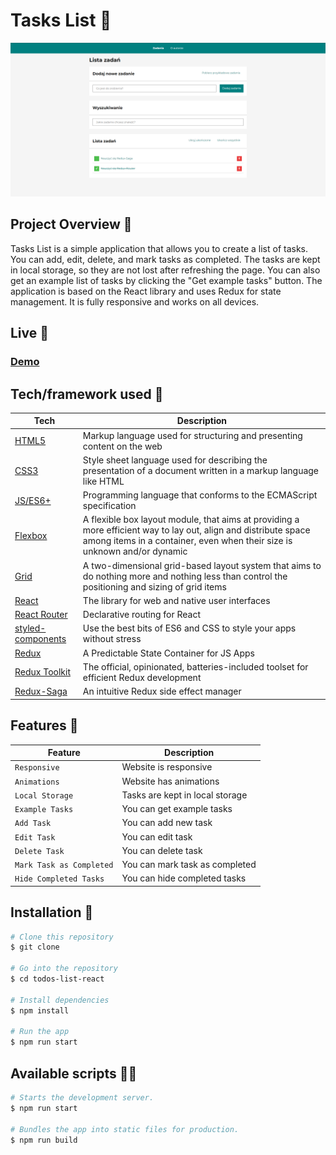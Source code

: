 # Tasks List 📝

![Tasks List](public/viewApp.png)

## Project Overview 🎉

Tasks List is a simple application that allows you to create a list of tasks. You can add, edit, delete, and mark tasks as completed. The tasks are kept in local storage, so they are not lost after refreshing the page. You can also get an example list of tasks by clicking the "Get example tasks" button. The application is based on the React library and uses Redux for state management. It is fully responsive and works on all devices.

## Live 📍

### [Demo](https://piotrpaczuski.github.io/todos-list-react-typescript/)

## Tech/framework used 🔧

| Tech                                                                                                          | Description                                                                                                                                                                                 |
|---------------------------------------------------------------------------------------------------------------|---------------------------------------------------------------------------------------------------------------------------------------------------------------------------------------------|
| [HTML5](https://developer.mozilla.org/en-US/docs/Web/Guide/HTML/HTML5)                                        | Markup language used for structuring and presenting content on the web                                                                                                                      |
| [CSS3](https://developer.mozilla.org/en-US/docs/Web/CSS)                                                      | Style sheet language used for describing the presentation of a document written in a markup language like HTML                                                                              |
| [JS/ES6+](https://developer.mozilla.org/en-US/docs/Web/JavaScript)                                            | Programming language that conforms to the ECMAScript specification                                                                                                                          |
| [Flexbox](https://developer.mozilla.org/en-US/docs/Web/CSS/CSS_Flexible_Box_Layout/Basic_Concepts_of_Flexbox) | A flexible box layout module, that aims at providing a more efficient way to lay out, align and distribute space among items in a container, even when their size is unknown and/or dynamic |
| [Grid](https://developer.mozilla.org/en-US/docs/Web/CSS/CSS_Grid_Layout)                                      | A two-dimensional grid-based layout system that aims to do nothing more and nothing less than control the positioning and sizing of grid items                                              |
| [React](https://pl.legacy.reactjs.org/)                                                                       | The library for web and native user interfaces                                                                                                                                              |
| [React Router](https://reactrouter.com/)                                                                      | Declarative routing for React                                                                                                                                                               |
| [styled-components](https://styled-components.com/)                                                           | Use the best bits of ES6 and CSS to style your apps without stress                                                                                                                          |
| [Redux](https://redux.js.org/)                                                                                | A Predictable State Container for JS Apps                                                                                                                                                   |
| [Redux Toolkit](https://redux-toolkit.js.org/)                                                                | The official, opinionated, batteries-included toolset for efficient Redux development                                                                                                       |
| [Redux-Saga](https://redux-saga.js.org/)                                                                      | An intuitive Redux side effect manager                                                                                                                                                      |

[//]: # (## Screenshots 📺)

## Features 🚀
| Feature                  | Description                     |
|--------------------------|---------------------------------|
| `Responsive`             | Website is responsive           |
| `Animations`             | Website has animations          |
| `Local Storage`          | Tasks are kept in local storage |
| `Example Tasks`          | You can get example tasks       |
| `Add Task`               | You can add new task            |
| `Edit Task`              | You can edit task               |
| `Delete Task`            | You can delete task             |
| `Mark Task as Completed` | You can mark task as completed  |
| `Hide Completed Tasks`   | You can hide completed tasks    |

## Installation 💾

```bash
# Clone this repository
$ git clone

# Go into the repository
$ cd todos-list-react

# Install dependencies
$ npm install
    
# Run the app
$ npm run start
```

## Available scripts 👨‍💻

```bash
# Starts the development server.
$ npm run start

# Bundles the app into static files for production.
$ npm run build
```
